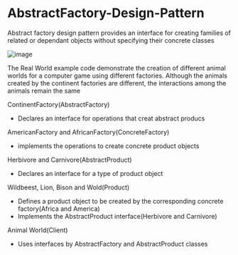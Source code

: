 # AbstractFactory-Design-Pattern

Abstract factory design pattern provides an interface for creating families of 
related or dependant objects without specifying their concrete classes

![image](https://user-images.githubusercontent.com/29014368/180211096-b6797cde-f16c-4b6a-8f2f-02b278aa13ed.png)

The Real World example code demonstrate the creation of different animal worlds for a computer
game using different factories. Although the animals created by the continent factories are
different, the interactions among the animals remain the same

ContinentFactory(AbstractFactory)
- Declares an interface for operations that creat abstract producs

AmericanFactory and AfricanFactory(ConcreteFactory)
- implements the operations to create concrete product objects

Herbivore and Carnivore(AbstractProduct)
- Declares an interface for a type of product object


Wildbeest, Lion, Bison and Wold(Product)

- Defines a product object to be created by the corresponding concrete factory(Africa and America)
- Implements the AbstractProduct interface(Herbivore and Carnivore)

Animal World(Client)
- Uses interfaces by AbstractFactory and AbstractProduct classes
